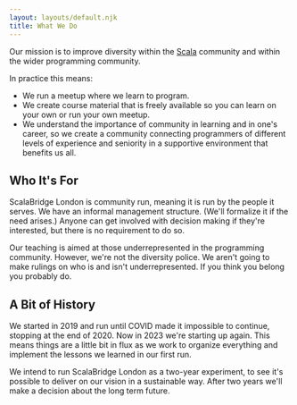 ```yaml
---
layout: layouts/default.njk
title: What We Do
---
```


Our mission is to improve diversity within the [Scala][scala] community and within the wider programming community.

In practice this means:

* We run a meetup where we learn to program.
* We create course material that is freely available so you can learn on your own or run your own meetup.
* We understand the importance of community in learning and in one's career, so we create a community connecting programmers of different levels of experience and seniority in a supportive environment that benefits us all.


## Who It's For

ScalaBridge London is community run, meaning it is run by the people it serves. We have an informal management structure. (We'll formalize it if the need arises.) Anyone can get involved with decision making if they're interested, but there is no requirement to do so.

Our teaching is aimed at those underrepresented in the programming community. However, we're not the diversity police. We aren't going to make rulings on who is and isn't underrepresented. If you think you belong you probably do.


## A Bit of History

We started in 2019 and run until COVID made it impossible to continue, stopping at the end of 2020. Now in 2023 we're starting up again. This means things are a little bit in flux as we work to organize everything and implement the lessons we learned in our first run.

We intend to run ScalaBridge London as a two-year experiment, to see it's possible to deliver on our vision in a sustainable way. After two years we'll make a decision about the long term future.

[scala]: https://www.scala-lang.org/
